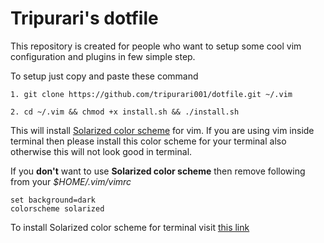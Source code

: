 # Tripurari's dotfile

This repository is created for people who want to setup some cool vim configuration and plugins
in few simple step.

To setup just copy and paste these command 

```
1. git clone https://github.com/tripurari001/dotfile.git ~/.vim

2. cd ~/.vim && chmod +x install.sh && ./install.sh
```
This will install [Solarized color scheme](http://ethanschoonover.com/solarized) for vim. If you are using vim inside terminal
then please install this color scheme for your terminal also otherwise this will not look good in terminal.

If you **don't** want to use **Solarized color scheme** then remove following from your *$HOME/.vim/vimrc*

```
set background=dark
colorscheme solarized
```


To install Solarized color scheme for terminal visit [this link](https://github.com/Anthony25/gnome-terminal-colors-solarized) 
